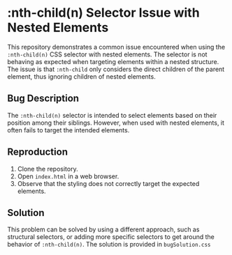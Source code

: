 # :nth-child(n) Selector Issue with Nested Elements

This repository demonstrates a common issue encountered when using the `:nth-child(n)` CSS selector with nested elements. The selector is not behaving as expected when targeting elements within a nested structure.  The issue is that `:nth-child` only considers the direct children of the parent element, thus ignoring children of nested elements.

## Bug Description
The `:nth-child(n)` selector is intended to select elements based on their position among their siblings. However, when used with nested elements, it often fails to target the intended elements.

## Reproduction

1. Clone the repository.
2. Open `index.html` in a web browser.
3. Observe that the styling does not correctly target the expected elements.

## Solution
This problem can be solved by using a different approach, such as structural selectors, or adding more specific selectors to get around the behavior of `:nth-child(n)`.  The solution is provided in `bugSolution.css`